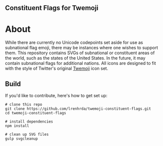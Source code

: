 Constituent Flags for Twemoji
-----------------------------

# About

While there are currently no Unicode codepoints set aside for use as subnational flag emoji, there may be instances where one wishes to support them. This repository contains SVGs of subnational or constituent areas of the world, such as the states of the United States. In the future, it may contain subnational flags for additional nations. All icons are designed to fit with the style of Twitter's original [Twemoji](https://github.com/twitter/twemoji) icon set.

## Build

If you'd like to contribute, here's how to get set up:

```
# clone this repo
git clone https://github.com/lrenhrda/twemoji-constituent-flags.git
cd twemoji-constituent-flags

# install dependencies
npm install

# clean up SVG files
gulp svgcleanup
```
